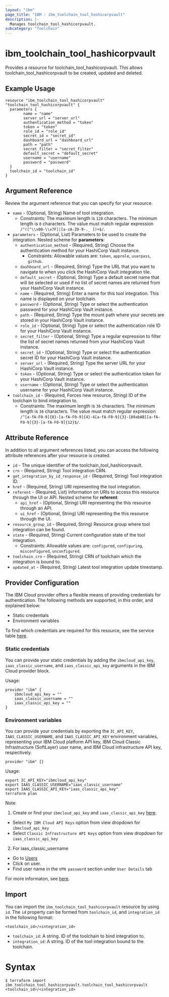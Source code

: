 ```yaml
---
layout: "ibm"
page_title: "IBM : ibm_toolchain_tool_hashicorpvault"
description: |-
  Manages toolchain_tool_hashicorpvault.
subcategory: "Toolchain"
---
```


# ibm_toolchain_tool_hashicorpvault

Provides a resource for toolchain_tool_hashicorpvault. This allows toolchain_tool_hashicorpvault to be created, updated and deleted.

## Example Usage

```hcl
resource "ibm_toolchain_tool_hashicorpvault" "toolchain_tool_hashicorpvault" {
  parameters {
		name = "name"
		server_url = "server_url"
		authentication_method = "token"
		token = "token"
		role_id = "role_id"
		secret_id = "secret_id"
		dashboard_url = "dashboard_url"
		path = "path"
		secret_filter = "secret_filter"
		default_secret = "default_secret"
		username = "username"
		password = "password"
  }
  toolchain_id = "toolchain_id"
}
```

## Argument Reference

Review the argument reference that you can specify for your resource.

* `name` - (Optional, String) Name of tool integration.
  * Constraints: The maximum length is `128` characters. The minimum length is `0` characters. The value must match regular expression `/^([^\\x00-\\x7F]|[a-zA-Z0-9-._ ])+$/`.
* `parameters` - (Optional, List) Parameters to be used to create the integration.
Nested scheme for **parameters**:
	* `authentication_method` - (Required, String) Choose the authentication method for your HashiCorp Vault instance.
	  * Constraints: Allowable values are: `token`, `approle`, `userpass`, `github`.
	* `dashboard_url` - (Required, String) Type the URL that you want to navigate to when you click the HashiCorp Vault integration tile.
	* `default_secret` - (Optional, String) Type a default secret name that will be selected or used if no list of secret names are returned from your HashiCorp Vault instance.
	* `name` - (Required, String) Enter a name for this tool integration. This name is displayed on your toolchain.
	* `password` - (Optional, String) Type or select the authentication password for your HashiCorp Vault instance.
	* `path` - (Required, String) Type the mount path where your secrets are stored in your HashiCorp Vault instance.
	* `role_id` - (Optional, String) Type or select the authentication role ID for your HashiCorp Vault instance.
	* `secret_filter` - (Optional, String) Type a regular expression to filter the list of secret names returned from your HashiCorp Vault instance.
	* `secret_id` - (Optional, String) Type or select the authentication secret ID for your HashiCorp Vault instance.
	* `server_url` - (Required, String) Type the server URL for your HashiCorp Vault instance.
	* `token` - (Optional, String) Type or select the authentication token for your HashiCorp Vault instance.
	* `username` - (Optional, String) Type or select the authentication username for your HashiCorp Vault instance.
* `toolchain_id` - (Required, Forces new resource, String) ID of the toolchain to bind integration to.
  * Constraints: The maximum length is `36` characters. The minimum length is `36` characters. The value must match regular expression `/^[a-fA-F0-9]{8}-[a-fA-F0-9]{4}-4[a-fA-F0-9]{3}-[89abAB][a-fA-F0-9]{3}-[a-fA-F0-9]{12}$/`.

## Attribute Reference

In addition to all argument references listed, you can access the following attribute references after your resource is created.

* `id` - The unique identifier of the toolchain_tool_hashicorpvault.
* `crn` - (Required, String) Tool integration CRN.
* `get_integration_by_id_response_id` - (Required, String) Tool integration ID.
* `href` - (Required, String) URI representing the tool integration.
* `referent` - (Required, List) Information on URIs to access this resource through the UI or API.
Nested scheme for **referent**:
	* `api_href` - (Optional, String) URI representing the this resource through an API.
	* `ui_href` - (Optional, String) URI representing the this resource through the UI.
* `resource_group_id` - (Required, String) Resource group where tool integration can be found.
* `state` - (Required, String) Current configuration state of the tool integration.
  * Constraints: Allowable values are: `configured`, `configuring`, `misconfigured`, `unconfigured`.
* `toolchain_crn` - (Required, String) CRN of toolchain which the integration is bound to.
* `updated_at` - (Required, String) Latest tool integration update timestamp.

## Provider Configuration

The IBM Cloud provider offers a flexible means of providing credentials for authentication. The following methods are supported, in this order, and explained below:

- Static credentials
- Environment variables

To find which credentials are required for this resource, see the service table [here](https://cloud.ibm.com/docs/ibm-cloud-provider-for-terraform?topic=ibm-cloud-provider-for-terraform-provider-reference#required-parameters).

### Static credentials

You can provide your static credentials by adding the `ibmcloud_api_key`, `iaas_classic_username`, and `iaas_classic_api_key` arguments in the IBM Cloud provider block.

Usage:
```
provider "ibm" {
    ibmcloud_api_key = ""
    iaas_classic_username = ""
    iaas_classic_api_key = ""
}
```

### Environment variables

You can provide your credentials by exporting the `IC_API_KEY`, `IAAS_CLASSIC_USERNAME`, and `IAAS_CLASSIC_API_KEY` environment variables, representing your IBM Cloud platform API key, IBM Cloud Classic Infrastructure (SoftLayer) user name, and IBM Cloud infrastructure API key, respectively.

```
provider "ibm" {}
```

Usage:
```
export IC_API_KEY="ibmcloud_api_key"
export IAAS_CLASSIC_USERNAME="iaas_classic_username"
export IAAS_CLASSIC_API_KEY="iaas_classic_api_key"
terraform plan
```

Note:

1. Create or find your `ibmcloud_api_key` and `iaas_classic_api_key` [here](https://cloud.ibm.com/iam/apikeys).
  - Select `My IBM Cloud API Keys` option from view dropdown for `ibmcloud_api_key`
  - Select `Classic Infrastructure API Keys` option from view dropdown for `iaas_classic_api_key`
2. For iaas_classic_username
  - Go to [Users](https://cloud.ibm.com/iam/users)
  - Click on user.
  - Find user name in the `VPN password` section under `User Details` tab

For more informaton, see [here](https://registry.terraform.io/providers/IBM-Cloud/ibm/latest/docs#authentication).

## Import

You can import the `ibm_toolchain_tool_hashicorpvault` resource by using `id`.
The `id` property can be formed from `toolchain_id`, and `integration_id` in the following format:

```
<toolchain_id>/<integration_id>
```
* `toolchain_id`: A string. ID of the toolchain to bind integration to.
* `integration_id`: A string. ID of the tool integration bound to the toolchain.

# Syntax
```
$ terraform import ibm_toolchain_tool_hashicorpvault.toolchain_tool_hashicorpvault <toolchain_id>/<integration_id>
```

